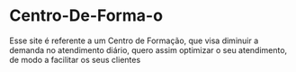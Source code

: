 # Centro-De-Forma-o
Esse site é referente a um Centro de Formação, que visa diminuir a demanda no atendimento diário, quero assim optimizar o seu atendimento, de modo a facilitar os seus clientes
